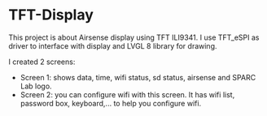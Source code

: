 # TFT-Display

This project is about Airsense display using TFT ILI9341. I use TFT_eSPI as driver to interface with display and LVGL 8 library for drawing.

I created 2 screens:
- Screen 1: shows data, time, wifi status, sd status, airsense and SPARC Lab logo.
- Screen 2: you can configure wifi with this screen. It has wifi list, password box, keyboard,... to help you configure wifi.
